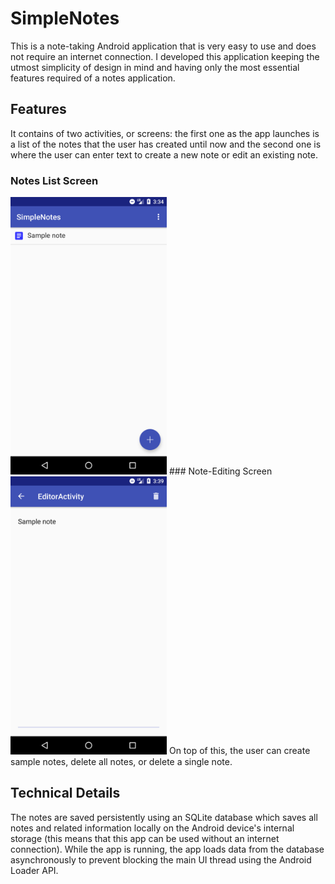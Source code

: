 # SimpleNotes
This is a note-taking Android application that is very easy to use and does not require an internet connection. I developed this application keeping the utmost simplicity of design in mind and having only the most essential features required of a notes application.

## Features
It contains of two activities, or screens: the first one as the app launches is a list of the notes that the user has created until now and the second one is where the user can enter text to create a new note or edit an existing note.
### Notes List Screen
<img alt="Notes Screen" src="images/notes-screen.png" width=250 />
### Note-Editing Screen
<img alt="Editor Screen" src="images/editor-screen.png" width=250 />
On top of this, the user can create sample notes, delete all notes, or delete a single note.

## Technical Details
The notes are saved persistently using an SQLite database which saves all notes and related information locally on the Android device's internal storage (this means that this app can be used without an internet connection). While the app is running, the app loads data from the database asynchronously to prevent blocking the main UI thread using the Android Loader API.
